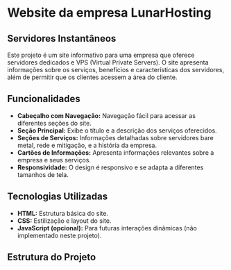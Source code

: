 # Website da empresa LunarHosting

## Servidores Instantâneos

Este projeto é um site informativo para uma empresa que oferece servidores dedicados e VPS (Virtual Private Servers). O site apresenta informações sobre os serviços, benefícios e características dos servidores, além de permitir que os clientes acessem a área do cliente.

## Funcionalidades

- **Cabeçalho com Navegação:** Navegação fácil para acessar as diferentes seções do site.
- **Seção Principal:** Exibe o título e a descrição dos serviços oferecidos.
- **Seções de Serviços:** Informações detalhadas sobre servidores bare metal, rede e mitigação, e a história da empresa.
- **Cartões de Informações:** Apresenta informações relevantes sobre a empresa e seus serviços.
- **Responsividade:** O design é responsivo e se adapta a diferentes tamanhos de tela.

## Tecnologias Utilizadas

- **HTML:** Estrutura básica do site.
- **CSS:** Estilização e layout do site.
- **JavaScript (opcional):** Para futuras interações dinâmicas (não implementado neste projeto).

## Estrutura do Projeto

